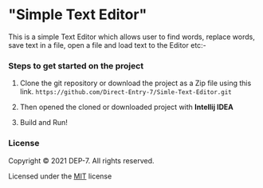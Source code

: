 # "Simple Text Editor"
This is a simple Text Editor which allows user to find words, replace words, save text in a file, open a file and load text to the Editor etc:-

### Steps to get started on the project
1. Clone the git repository or download the project as a Zip file using this link.
   `https://github.com/Direct-Entry-7/Simle-Text-Editor.git`

2. Then opened the cloned or downloaded project with **Intellij IDEA**

3. Build and Run!

### License

Copyright &copy; 2021 DEP-7. All rights reserved.

Licensed under the [MIT](LICENSE) license
